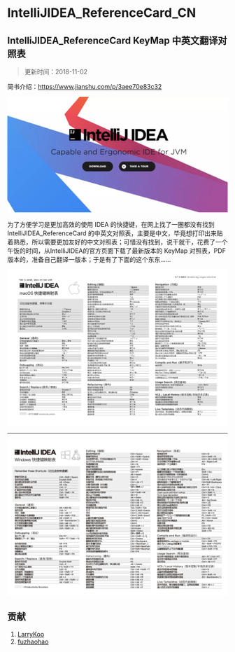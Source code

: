 # IntelliJIDEA_ReferenceCard_CN

## IntelliJIDEA_ReferenceCard KeyMap 中英文翻译对照表

> 更新时间：2018-11-02

简书介绍：<https://www.jianshu.com/p/3aee70e83c32>

![IDEA](./idea.jpg)

为了方便学习是更加高效的使用 IDEA 的快捷键，在网上找了一圈都没有找到IntelliJIDEA_ReferenceCard 的中英文对照表，主要是中文，毕竟想打印出来贴着熟悉，所以需要更加友好的中文对照表；可惜没有找到，说干就干，花费了一个午饭的时间，从IntelliJIDEA的官方页面下载了最新版本的 KeyMap 对照表，PDF 版本的，准备自己翻译一版本；于是有了下面的这个东东……

![macOS压缩图片版(非高清)](./IDEA_CheatSheet_macOS_CN.jpg)

---

![macOS压缩图片版(非高清)](./IDEA_CheatSheet_win_CN.jpg)

## 贡献

1. [LarryKoo](https://github.com/gumutianqi)
2. [fuzhaohao](https://github.com/fuzhaohao)
